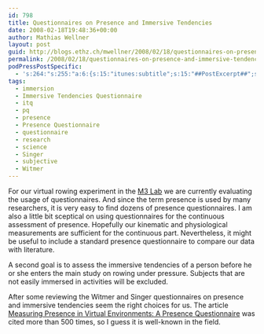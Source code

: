 ```yaml
---
id: 798
title: Questionnaires on Presence and Immersive Tendencies
date: 2008-02-18T19:48:36+00:00
author: Mathias Wellner
layout: post
guid: http://blogs.ethz.ch/mwellner/2008/02/18/questionnaires-on-presence-and-immersive-tendencies/
permalink: /2008/02/18/questionnaires-on-presence-and-immersive-tendencies/?lang=en
podPressPostSpecific:
  - 's:264:"s:255:"a:6:{s:15:"itunes:subtitle";s:15:"##PostExcerpt##";s:14:"itunes:summary";s:15:"##PostExcerpt##";s:15:"itunes:keywords";s:17:"##WordPressCats##";s:13:"itunes:author";s:10:"##Global##";s:15:"itunes:explicit";s:7:"Default";s:12:"itunes:block";s:7:"Default";}";";'
tags:
  - immersion
  - Immersive Tendencies Questionnaire
  - itq
  - pq
  - presence
  - Presence Questionnaire
  - questionnaire
  - research
  - science
  - Singer
  - subjective
  - Witmer
---
```

For our virtual rowing experiment in the [M3 Lab](http://www.sms.hest.ethz.ch/research/current-research-projects/robot-assisted-training-in-sports.html) we are currently evaluating the usage of questionnaires. And since the term presence is used by many researchers, it is very easy to find dozens of presence questionnaires. I am also a little bit sceptical on using questionnaires for the continuous assessment of presence. Hopefully our kinematic and physiological measurements are sufficient for the continuous part. Nevertheless, it might be useful to include a standard presence questionnaire to compare our data with literature.

A second goal is to assess the immersive tendencies of a person before he or she enters the main study on rowing under pressure. Subjects that are not easily immersed in activities will be excluded.

After some reviewing the Witmer and Singer questionnaires on presence and immersive tendencies seem the right choices for us. The article [Measuring Presence in Virtual Environments: A Presence Questionnaire](http://www.mitpressjournals.org/doi/abs/10.1162/105474698565686) was cited more than 500 times, so I guess it is well-known in the field.